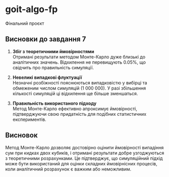 # goit-algo-fp
Фінальний проєкт 


## Висновки до завдання 7
1. **Збіг з теоретичними ймовірностями**  
   Отримані результати методом Монте-Карло дуже близькі до аналітичних значень. Відхилення не перевищують 0.05%, що свідчить про правильність симуляції.

2. **Невеликі випадкові флуктуації**  
   Незначні розбіжності пояснюються випадковістю у вибірці та обмеженим числом симуляцій (1 000 000). У разі збільшення кількості симуляцій ці відхилення ще більше зменшаться.

3. **Правильність використаного підходу**  
   Метод Монте-Карло ефективно апроксимує ймовірності, підтверджуючи свою придатність для подібних статистичних експериментів.

## Висновок  
Метод Монте-Карло дозволяє достовірно оцінити ймовірності випадіння сум при кидках двох кубиків, і отримані результати добре узгоджуються з теоретичними розрахунками. Це підтверджує, що симуляційний підхід може бути використаний для оцінки складних ймовірнісних процесів, коли аналітичний розрахунок є важким або неможливим.

